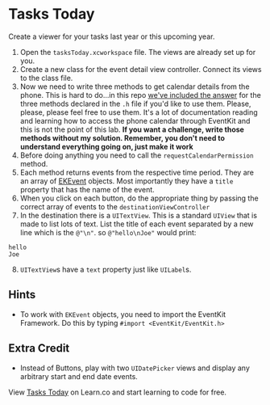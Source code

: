
# Tasks Today

Create a viewer for your tasks last year or this upcoming year.

  1. Open the `tasksToday.xcworkspace` file. The views are already set up for you.
  2. Create a new class for the event detail view controller. Connect its views to the class file.
  3. Now we need to write three methods to get calendar details from the phone. This is hard to do...in this repo [we've included the answer](http://ironboard-curriculum-content.s3.amazonaws.com/iOS/encrypted_calendar_access.txt) for the three methods declared in the `.h` file if you'd like to use them. Please, please, please feel free to use them. It's a lot of documentation reading and learning how to access the phone calendar through EventKit and this is not the point of this lab. **If you want a challenge, write those methods without my solution. Remember, you don't need to understand everything going on, just make it work**
  4. Before doing anything you need to call the `requestCalendarPermission` method.
  5. Each method returns events from the respective time period. They are an array of [EKEvent](https://developer.apple.com/library/ios/documentation/EventKit/Reference/EKEventClassRef/Reference/Reference.html) objects. Most importantly they have a `title` property that has the name of the event.
  6. When you click on each button, do the appropriate thing by passing the correct array of events to the `destinationViewController`
  7. In the destination there is a `UITextView`. This is a standard `UIView` that is made to list lots of text. List the title of each event separated by a new line which is the `@"\n"`. so `@"hello\nJoe"` would print:

  ```
  hello
  Joe
  ```

  8. `UITextView`s have a `text` property just like `UILabel`s.

## Hints

  * To work with `EKEvent` objects, you need to import the EventKit Framework. Do this by typing `#import <EventKit/EventKit.h>`

## Extra Credit

  * Instead of Buttons, play with two `UIDatePicker` views and display any arbitrary start and end date events.

<p data-visibility='hidden'>View <a href='https://learn.co/lessons/tasks-Today' title='Tasks Today'>Tasks Today</a> on Learn.co and start learning to code for free.</p>
